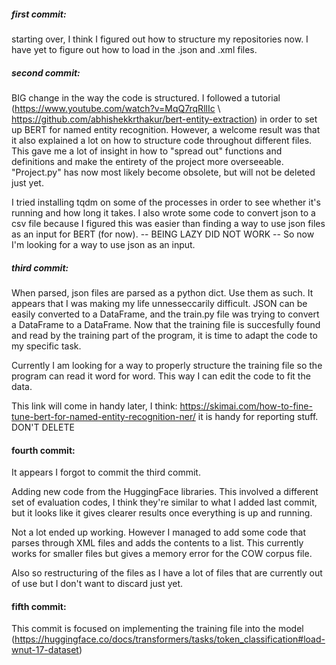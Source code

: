 ##### first commit:
starting over, I think I figured out how to structure my repositories now. I have yet to figure out how to load in the .json and .xml files.

##### second commit:
BIG change in the way the code is structured. I followed a tutorial (https://www.youtube.com/watch?v=MqQ7rqRllIc \ https://github.com/abhishekkrthakur/bert-entity-extraction) in order to set up BERT for named entity recognition. However, a welcome result was that it also explained a lot on how to structure code throughout different files. This gave me a lot of insight in how to "spread out" functions and definitions and make the entirety of the project more overseeable. "Project.py" has now most likely become obsolete, but will not be deleted just yet.

I tried installing tqdm on some of the processes in order to see whether it's running and how long it takes. I also wrote some code to convert json to a csv file because I figured this was easier than finding a way to use json files as an input for BERT (for now). -- BEING LAZY DID NOT WORK -- So now I'm looking for a way to use json as an input.

##### third commit:
When parsed, json files are parsed as a python dict. Use them as such. It appears that I was making my life unnesseccarily difficult. JSON can be easily converted to a DataFrame, and the train.py file was trying to convert a DataFrame to a DataFrame. Now that the training file is succesfully found and read by the training part of the program, it is time to adapt the code to my specific task.

Currently I am looking for a way to properly structure the training file so the program can read it word for word. This way I can edit the code to fit the data.

This link will come in handy later, I think: https://skimai.com/how-to-fine-tune-bert-for-named-entity-recognition-ner/ it is handy for reporting stuff. DON'T DELETE 

#### fourth commit:
It appears I forgot to commit the third commit.

Adding new code from the HuggingFace libraries. This involved a different set of evaluation codes, I think they're similar to what I added last commit, but it looks like it gives clearer results once everything is up and running.

Not a lot ended up working. However I managed to add some code that parses through XML files and adds the contents to a list. This currently works for smaller files but gives a memory error for the COW corpus file.

Also so restructuring of the files as I have a lot of files that are currently out of use but I don't want to discard just yet.


#### fifth commit:
This commit is focused on implementing the training file into the model (https://huggingface.co/docs/transformers/tasks/token_classification#load-wnut-17-dataset)
